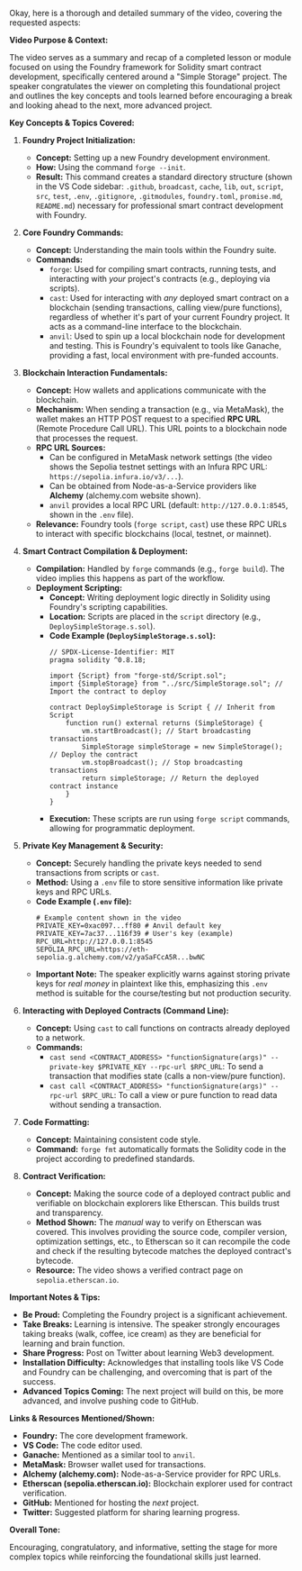 Okay, here is a thorough and detailed summary of the video, covering the requested aspects:

**Video Purpose & Context:**

The video serves as a summary and recap of a completed lesson or module focused on using the Foundry framework for Solidity smart contract development, specifically centered around a "Simple Storage" project. The speaker congratulates the viewer on completing this foundational project and outlines the key concepts and tools learned before encouraging a break and looking ahead to the next, more advanced project.

**Key Concepts & Topics Covered:**

1.  **Foundry Project Initialization:**
    *   **Concept:** Setting up a new Foundry development environment.
    *   **How:** Using the command `forge --init`.
    *   **Result:** This command creates a standard directory structure (shown in the VS Code sidebar: `.github`, `broadcast`, `cache`, `lib`, `out`, `script`, `src`, `test`, `.env`, `.gitignore`, `.gitmodules`, `foundry.toml`, `promise.md`, `README.md`) necessary for professional smart contract development with Foundry.

2.  **Core Foundry Commands:**
    *   **Concept:** Understanding the main tools within the Foundry suite.
    *   **Commands:**
        *   `forge`: Used for compiling smart contracts, running tests, and interacting with *your* project's contracts (e.g., deploying via scripts).
        *   `cast`: Used for interacting with *any* deployed smart contract on a blockchain (sending transactions, calling view/pure functions), regardless of whether it's part of your current Foundry project. It acts as a command-line interface to the blockchain.
        *   `anvil`: Used to spin up a local blockchain node for development and testing. This is Foundry's equivalent to tools like Ganache, providing a fast, local environment with pre-funded accounts.

3.  **Blockchain Interaction Fundamentals:**
    *   **Concept:** How wallets and applications communicate with the blockchain.
    *   **Mechanism:** When sending a transaction (e.g., via MetaMask), the wallet makes an HTTP POST request to a specified **RPC URL** (Remote Procedure Call URL). This URL points to a blockchain node that processes the request.
    *   **RPC URL Sources:**
        *   Can be configured in MetaMask network settings (the video shows the Sepolia testnet settings with an Infura RPC URL: `https://sepolia.infura.io/v3/...`).
        *   Can be obtained from Node-as-a-Service providers like **Alchemy** (alchemy.com website shown).
        *   `anvil` provides a local RPC URL (default: `http://127.0.0.1:8545`, shown in the `.env` file).
    *   **Relevance:** Foundry tools (`forge script`, `cast`) use these RPC URLs to interact with specific blockchains (local, testnet, or mainnet).

4.  **Smart Contract Compilation & Deployment:**
    *   **Compilation:** Handled by `forge` commands (e.g., `forge build`). The video implies this happens as part of the workflow.
    *   **Deployment Scripting:**
        *   **Concept:** Writing deployment logic directly in Solidity using Foundry's scripting capabilities.
        *   **Location:** Scripts are placed in the `script` directory (e.g., `DeploySimpleStorage.s.sol`).
        *   **Code Example (`DeploySimpleStorage.s.sol`):**
            ```solidity
            // SPDX-License-Identifier: MIT
            pragma solidity ^0.8.18;

            import {Script} from "forge-std/Script.sol";
            import {SimpleStorage} from "../src/SimpleStorage.sol"; // Import the contract to deploy

            contract DeploySimpleStorage is Script { // Inherit from Script
                function run() external returns (SimpleStorage) {
                    vm.startBroadcast(); // Start broadcasting transactions
                    SimpleStorage simpleStorage = new SimpleStorage(); // Deploy the contract
                    vm.stopBroadcast(); // Stop broadcasting transactions
                    return simpleStorage; // Return the deployed contract instance
                }
            }
            ```
        *   **Execution:** These scripts are run using `forge script` commands, allowing for programmatic deployment.

5.  **Private Key Management & Security:**
    *   **Concept:** Securely handling the private keys needed to send transactions from scripts or `cast`.
    *   **Method:** Using a `.env` file to store sensitive information like private keys and RPC URLs.
    *   **Code Example (`.env` file):**
        ```env
        # Example content shown in the video
        PRIVATE_KEY=0xac097...ff80 # Anvil default key
        PRIVATE_KEY=7ac37...116f39 # User's key (example)
        RPC_URL=http://127.0.0.1:8545
        SEPOLIA_RPC_URL=https://eth-sepolia.g.alchemy.com/v2/yaSaFCcA5R...bwNC
        ```
    *   **Important Note:** The speaker explicitly warns against storing private keys for *real money* in plaintext like this, emphasizing this `.env` method is suitable for the course/testing but not production security.

6.  **Interacting with Deployed Contracts (Command Line):**
    *   **Concept:** Using `cast` to call functions on contracts already deployed to a network.
    *   **Commands:**
        *   `cast send <CONTRACT_ADDRESS> "functionSignature(args)" --private-key $PRIVATE_KEY --rpc-url $RPC_URL`: To send a transaction that modifies state (calls a non-view/pure function).
        *   `cast call <CONTRACT_ADDRESS> "functionSignature(args)" --rpc-url $RPC_URL`: To call a view or pure function to read data without sending a transaction.

7.  **Code Formatting:**
    *   **Concept:** Maintaining consistent code style.
    *   **Command:** `forge fmt` automatically formats the Solidity code in the project according to predefined standards.

8.  **Contract Verification:**
    *   **Concept:** Making the source code of a deployed contract public and verifiable on blockchain explorers like Etherscan. This builds trust and transparency.
    *   **Method Shown:** The *manual* way to verify on Etherscan was covered. This involves providing the source code, compiler version, optimization settings, etc., to Etherscan so it can recompile the code and check if the resulting bytecode matches the deployed contract's bytecode.
    *   **Resource:** The video shows a verified contract page on `sepolia.etherscan.io`.

**Important Notes & Tips:**

*   **Be Proud:** Completing the Foundry project is a significant achievement.
*   **Take Breaks:** Learning is intensive. The speaker strongly encourages taking breaks (walk, coffee, ice cream) as they are beneficial for learning and brain function.
*   **Share Progress:** Post on Twitter about learning Web3 development.
*   **Installation Difficulty:** Acknowledges that installing tools like VS Code and Foundry can be challenging, and overcoming that is part of the success.
*   **Advanced Topics Coming:** The next project will build on this, be more advanced, and involve pushing code to GitHub.

**Links & Resources Mentioned/Shown:**

*   **Foundry:** The core development framework.
*   **VS Code:** The code editor used.
*   **Ganache:** Mentioned as a similar tool to `anvil`.
*   **MetaMask:** Browser wallet used for transactions.
*   **Alchemy (alchemy.com):** Node-as-a-Service provider for RPC URLs.
*   **Etherscan (sepolia.etherscan.io):** Blockchain explorer used for contract verification.
*   **GitHub:** Mentioned for hosting the *next* project.
*   **Twitter:** Suggested platform for sharing learning progress.

**Overall Tone:**

Encouraging, congratulatory, and informative, setting the stage for more complex topics while reinforcing the foundational skills just learned.